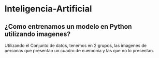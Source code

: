 # Inteligencia-Artificial

## ¿Como entrenamos un modelo en Python utilizando imagenes?

Utilizando el Conjunto de datos, tenemos en 2 grupos, las imagenes de personas que presentan un cuadro de nuemonia y las que no lo presentan.
 

